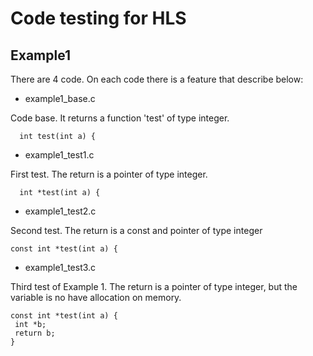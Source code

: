 # Code testing for HLS

## Example1

There are 4 code. On each code there is a feature that describe below:

 - example1_base.c
  
Code base. It returns a function 'test' of type integer.

```
  int test(int a) {
``` 

 - example1_test1.c

First test. The return is a pointer of type integer.

```
  int *test(int a) {
``` 
 
 - example1_test2.c
 
 Second test. The return is a const and pointer of type integer 
 
 ``` 
 const int *test(int a) {
 ```
 
 - example1_test3.c
 
 Third test of Example 1. The return is a pointer of type integer, but the variable is no have allocation on memory.
 
  ``` 
 const int *test(int a) {
   int *b;
   return b;
 }
 ```
 

